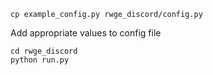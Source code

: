 ```
cp example_config.py rwge_discord/config.py
```

Add appropriate values to config file

```
cd rwge_discord
python run.py
```
